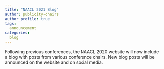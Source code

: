 ```yaml
---
title: "NAACL 2021 Blog"
author: publicity-chairs
author_profile: true
tags:
  announcement
categories:
  blog
---
```


Following previous conferences,
the NAACL 2020 website will now include a blog with posts from various conference chairs.
New blog posts will be announced on the website and on social media.
